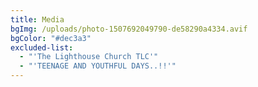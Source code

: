 ```yaml
---
title: Media
bgImg: /uploads/photo-1507692049790-de58290a4334.avif
bgColor: "#dec3a3"
excluded-list:
  - "'The Lighthouse Church TLC'"
  - "'TEENAGE AND YOUTHFUL DAYS..!!'"
---
```

